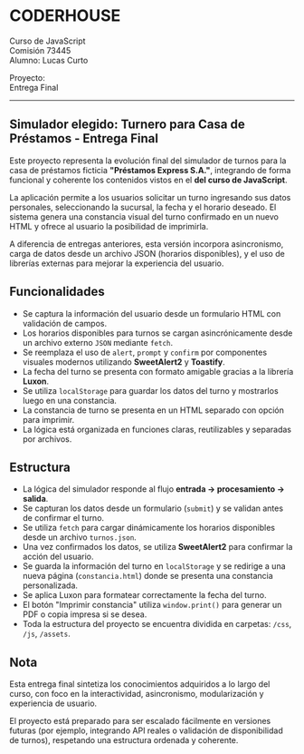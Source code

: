 # CODERHOUSE  
Curso de JavaScript  
Comisión 73445  
Alumno: Lucas Curto  

Proyecto:  
Entrega Final

---

## Simulador elegido: Turnero para Casa de Préstamos - Entrega Final

Este proyecto representa la evolución final del simulador de turnos para la casa de préstamos ficticia **"Préstamos Express S.A."**, integrando de forma funcional y coherente los contenidos vistos en el **del curso de JavaScript**.

La aplicación permite a los usuarios solicitar un turno ingresando sus datos personales, seleccionando la sucursal, la fecha y el horario deseado. El sistema genera una constancia visual del turno confirmado en un nuevo HTML y ofrece al usuario la posibilidad de imprimirla.

A diferencia de entregas anteriores, esta versión incorpora asincronismo, carga de datos desde un archivo JSON (horarios disponibles), y el uso de librerías externas para mejorar la experiencia del usuario.

## Funcionalidades

- Se captura la información del usuario desde un formulario HTML con validación de campos.
- Los horarios disponibles para turnos se cargan asincrónicamente desde un archivo externo `JSON` mediante `fetch`.
- Se reemplaza el uso de `alert`, `prompt` y `confirm` por componentes visuales modernos utilizando **SweetAlert2** y **Toastify**.
- La fecha del turno se presenta con formato amigable gracias a la librería **Luxon**.
- Se utiliza `localStorage` para guardar los datos del turno y mostrarlos luego en una constancia.
- La constancia de turno se presenta en un HTML separado con opción para imprimir.
- La lógica está organizada en funciones claras, reutilizables y separadas por archivos.


## Estructura

- La lógica del simulador responde al flujo **entrada → procesamiento → salida**.
- Se capturan los datos desde un formulario (`submit`) y se validan antes de confirmar el turno.
- Se utiliza `fetch` para cargar dinámicamente los horarios disponibles desde un archivo `turnos.json`.
- Una vez confirmados los datos, se utiliza **SweetAlert2** para confirmar la acción del usuario.
- Se guarda la información del turno en `localStorage` y se redirige a una nueva página (`constancia.html`) donde se presenta una constancia personalizada.
- Se aplica Luxon para formatear correctamente la fecha del turno.
- El botón "Imprimir constancia" utiliza `window.print()` para generar un PDF o copia impresa si se desea.
- Toda la estructura del proyecto se encuentra dividida en carpetas: `/css`, `/js`, `/assets`.

## Nota

Esta entrega final sintetiza los conocimientos adquiridos a lo largo del curso, con foco en la interactividad, asincronismo, modularización y experiencia de usuario.

El proyecto está preparado para ser escalado fácilmente en versiones futuras (por ejemplo, integrando API reales o validación de disponibilidad de turnos), respetando una estructura ordenada y coherente.

